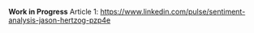 **Work in Progress**
Article 1: https://www.linkedin.com/pulse/sentiment-analysis-jason-hertzog-pzp4e

